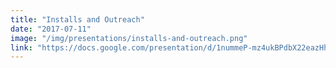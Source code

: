 ```yaml
---
title: "Installs and Outreach"
date: "2017-07-11"
image: "/img/presentations/installs-and-outreach.png"
link: "https://docs.google.com/presentation/d/1nummeP-mz4ukBPdbX22eazHhYgHccLX6xivUcpPmwso/present"
---
```


